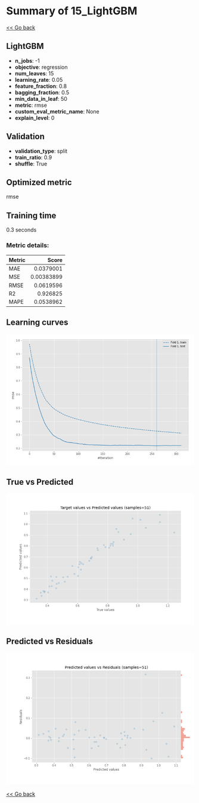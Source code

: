 # Summary of 15_LightGBM

[<< Go back](../README.md)


## LightGBM
- **n_jobs**: -1
- **objective**: regression
- **num_leaves**: 15
- **learning_rate**: 0.05
- **feature_fraction**: 0.8
- **bagging_fraction**: 0.5
- **min_data_in_leaf**: 50
- **metric**: rmse
- **custom_eval_metric_name**: None
- **explain_level**: 0

## Validation
 - **validation_type**: split
 - **train_ratio**: 0.9
 - **shuffle**: True

## Optimized metric
rmse

## Training time

0.3 seconds

### Metric details:
| Metric   |      Score |
|:---------|-----------:|
| MAE      | 0.0379001  |
| MSE      | 0.00383899 |
| RMSE     | 0.0619596  |
| R2       | 0.926825   |
| MAPE     | 0.0538962  |



## Learning curves
![Learning curves](learning_curves.png)
## True vs Predicted

![True vs Predicted](true_vs_predicted.png)


## Predicted vs Residuals

![Predicted vs Residuals](predicted_vs_residuals.png)



[<< Go back](../README.md)
